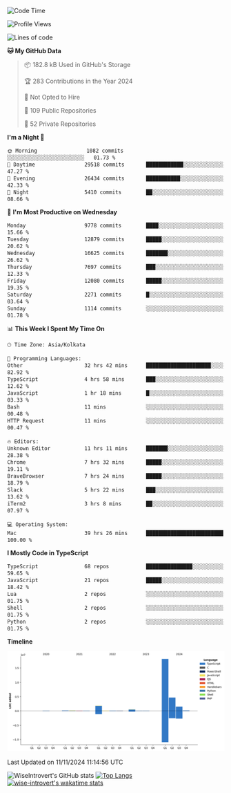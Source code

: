 <!--START_SECTION:waka-->
![Code Time](http://img.shields.io/badge/Code%20Time-1%2C812%20hrs%2031%20mins-blue)

![Profile Views](http://img.shields.io/badge/Profile%20Views-1-blue)

![Lines of code](https://img.shields.io/badge/From%20Hello%20World%20I%27ve%20Written-27.5%20million%20lines%20of%20code-blue)

**🐱 My GitHub Data** 

> 📦 182.8 kB Used in GitHub's Storage 
 > 
> 🏆 283 Contributions in the Year 2024
 > 
> 🚫 Not Opted to Hire
 > 
> 📜 109 Public Repositories 
 > 
> 🔑 52 Private Repositories 
 > 
**I'm a Night 🦉** 

```text
🌞 Morning                1082 commits        ░░░░░░░░░░░░░░░░░░░░░░░░░   01.73 % 
🌆 Daytime                29518 commits       ████████████░░░░░░░░░░░░░   47.27 % 
🌃 Evening                26434 commits       ███████████░░░░░░░░░░░░░░   42.33 % 
🌙 Night                  5410 commits        ██░░░░░░░░░░░░░░░░░░░░░░░   08.66 % 
```
📅 **I'm Most Productive on Wednesday** 

```text
Monday                   9778 commits        ████░░░░░░░░░░░░░░░░░░░░░   15.66 % 
Tuesday                  12879 commits       █████░░░░░░░░░░░░░░░░░░░░   20.62 % 
Wednesday                16625 commits       ███████░░░░░░░░░░░░░░░░░░   26.62 % 
Thursday                 7697 commits        ███░░░░░░░░░░░░░░░░░░░░░░   12.33 % 
Friday                   12080 commits       █████░░░░░░░░░░░░░░░░░░░░   19.35 % 
Saturday                 2271 commits        █░░░░░░░░░░░░░░░░░░░░░░░░   03.64 % 
Sunday                   1114 commits        ░░░░░░░░░░░░░░░░░░░░░░░░░   01.78 % 
```


📊 **This Week I Spent My Time On** 

```text
🕑︎ Time Zone: Asia/Kolkata

💬 Programming Languages: 
Other                    32 hrs 42 mins      █████████████████████░░░░   82.92 % 
TypeScript               4 hrs 58 mins       ███░░░░░░░░░░░░░░░░░░░░░░   12.62 % 
JavaScript               1 hr 18 mins        █░░░░░░░░░░░░░░░░░░░░░░░░   03.33 % 
Bash                     11 mins             ░░░░░░░░░░░░░░░░░░░░░░░░░   00.48 % 
HTTP Request             11 mins             ░░░░░░░░░░░░░░░░░░░░░░░░░   00.47 % 

🔥 Editors: 
Unknown Editor           11 hrs 11 mins      ███████░░░░░░░░░░░░░░░░░░   28.38 % 
Chrome                   7 hrs 32 mins       █████░░░░░░░░░░░░░░░░░░░░   19.11 % 
BraveBrowser             7 hrs 24 mins       █████░░░░░░░░░░░░░░░░░░░░   18.79 % 
Slack                    5 hrs 22 mins       ███░░░░░░░░░░░░░░░░░░░░░░   13.62 % 
iTerm2                   3 hrs 8 mins        ██░░░░░░░░░░░░░░░░░░░░░░░   07.97 % 

💻 Operating System: 
Mac                      39 hrs 26 mins      █████████████████████████   100.00 % 
```

**I Mostly Code in TypeScript** 

```text
TypeScript               68 repos            ███████████████░░░░░░░░░░   59.65 % 
JavaScript               21 repos            █████░░░░░░░░░░░░░░░░░░░░   18.42 % 
Lua                      2 repos             ░░░░░░░░░░░░░░░░░░░░░░░░░   01.75 % 
Shell                    2 repos             ░░░░░░░░░░░░░░░░░░░░░░░░░   01.75 % 
Python                   2 repos             ░░░░░░░░░░░░░░░░░░░░░░░░░   01.75 % 
```



**Timeline**

![Lines of Code chart](https://raw.githubusercontent.com/wise-introvert/wise-introvert/master/assets/bar_graph.png)


 Last Updated on 11/11/2024 11:14:56 UTC
<!--END_SECTION:waka-->

![WiseIntrovert's GitHub stats](https://github-readme-stats.vercel.app/api?username=wise-introvert&count_private=true&show_icons=true)
[![Top Langs](https://github-readme-stats.vercel.app/api/top-langs/?username=wise-introvert&langs_count=10)](https://github.com/anuraghazra/github-readme-stats)
[![wise-introvert's wakatime stats](https://github-readme-stats.vercel.app/api/wakatime?username=wiseintrovert)](https://github.com/anuraghazra/github-readme-stats)

